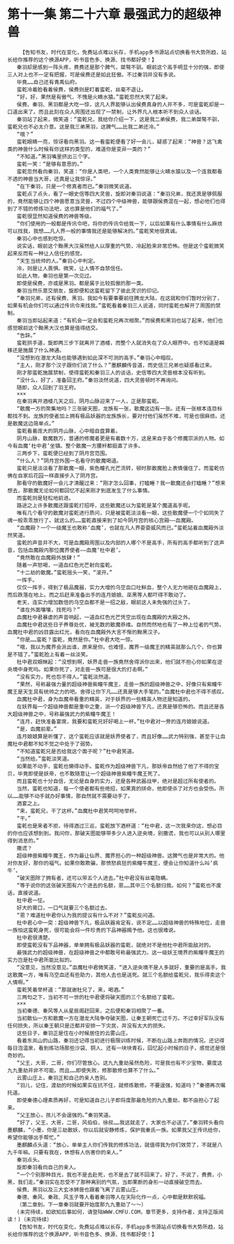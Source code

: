 # 第十一集 第二十六章 最强武力的超级神兽
        【告知书友，时代在变化，免费站点难以长存，手机app多书源站点切换看书大势所趋，站长给你推荐的这个换源APP，听书音色多、换源、找书都好使！】
       秦羽却是感到一阵头疼，费费还是那个脾气，桀骜不驯。眼前这个高手明显十分的强，即使三人对上也不一定有把握，可是侯费还是如此狂傲。不过秦羽并没有多说。
       毕竟……自己还有青禹仙府。
       蛮乾冷着脸看着侯费，侯费则是盯着蛮乾，丝毫不退让。
       “好，好，果然是有傲气，不愧是火睛水猿。”蛮乾忽然大笑了起来。
       侯费、秦羽、黑羽都是大吃一惊，这凡人界能够认出侯费真身的人并不多，可是蛮乾却是一口道出来了。而且此刻在众人周围还出现了一禁制，让外界凡人根本听不到众人谈话。
       秦羽站了起来，微笑道：“蛮乾兄，我给你介绍一下，这是我二弟侯费，我二弟桀骜不驯，蛮乾兄也不必太介意。这是我三弟黑羽，这脾气……比我二弟还冷。”
       “哦？”
       蛮乾眼睛一亮，惊讶看向黑羽。这一看蛮乾便看了好一会儿，疑惑了起来：“神兽？这飞禽类的神兽什么时候有你这样的类型的，难道你是变异一类的？”
       “不知道。”黑羽嘴里挤出三个字。
       蛮乾一笑：“是够有意思的。”
       蛮乾忽然看向秦羽，笑道：“你是人类吧，一个人类竟然能够让火睛水猿以及一个连我都看不透的神兽当大哥，还真是让我惊讶。”
       “在下秦羽，只是一个修真者而已。”秦羽微笑说道。
       蛮乾点了点头，看了一眼史信等四大灵兽，旋即对秦羽说道：“秦羽兄弟，我还真是够佩服的，竟然能够让四个神兽愿意当灵兽，不过四个中级神兽，能够跟侯费混在一起，想必他们也得到了不错的修炼功法吧，这也算是他们的福气了。”
       蛮乾很显然知道侯费的神兽等级。
       “你们使用的一般都是传讯令吧，将你的传讯令给我一下，以后如果有什么事情有什么麻烦可以找我，我想……凡人界一般的事情我还是能够解决的。”蛮乾笑地很真诚。
       秦羽心中也感到吃惊。
       说实话，眼前这个黝黑大汉虽然给人以厚重的气势，冷起脸来非常恐怖。但是这个蛮乾微笑起来反而有一种让人信任的感觉。
       “天生当统帅的人。”秦羽心中判定。
       冷，则是让人畏惧。微笑，让人情不自禁信任。
       如此人物，秦羽也是第一次见过。
       即使是侯费，亦或是黑羽。都是属于比较孤傲的那一类。
       秦羽当然乐意交朋友，旋即便和这蛮乾留下了彼此灵识的印记。
       “秦羽兄弟，还有侯费、黑羽。我如今有要事要前往腾龙大陆，在这就和你们暂时分别了，如果有机会你们可以通过传讯令来找我。”蛮乾看着秦羽三人说道，同时蛮乾也解开了周围的禁制。
       秦羽当即站起来道：“有机会一定会和蛮乾兄再次相聚。”而侯费和黑羽也站了起来，他们也感觉眼前这个黝黑大汉也算是值得结交。
       “告辞。”
       蛮乾拱手道，旋即两三步下就离开了酒楼，而整个人就消失在了众人眼界中。也不知道是瞬移还是施展了什么神通。
       “没想到在潜龙大陆也能够遇到如此深不可测的高手。”秦羽心中暗叹。
       “主人，刚才那个汉子跟你们说了什么？”墨麒麟传音道，而史信三兄弟也疑惑看过来。
       刚才那蛮乾施展禁制，使得蛮乾和秦羽三人的谈话，史信等四大灵兽根本没有听到。
       “没什么，好了，准备回王府。”秦羽淡然说道，四大灵兽顿时不再询问。
       随即，众人回到了羽王府。
       ×××
       在秦羽离开酒楼几天之后，阴月山脉迎来了一人，正是那蛮乾。
       “散魔一方的聚集地吗？三张破天图，龙族有一张，散魔这边有一张。还有一张根本连目标都找不到。龙族的使者加上拥有极品妖器的龙族族长，要对付他们虽然不难，可是也很麻烦。还是散魔这边简单点。”
       蛮乾看着庞大的阴月山脉，心中暗自盘算着。
       阴月山脉，散魔数万，普通的修魔者更是有着数十万，这是来自于各个修魔宗派的人物。如今有血魔‘杜中君’坐镇。整个散魔一方腰杆都挺直了许多。
       三两步下，蛮乾便已经到了阴月宫范围。
       “什么人？”阴月宫外围一名看守的散魔喝道。
       蛮乾只是淡淡看了那散魔一眼，紫色瞳孔光芒流转，顿时那散魔脸上表情僵住了。而蛮乾仿佛在自家后花园一样直接步入了阴月宫。
       那看守的散魔好一会儿才清醒过来：“刚才怎么回事，打瞌睡？我一散魔还会打瞌睡？”想来想去，那散魔无论如何都回忆不起来刚才到底发生了什么事情。
       而蛮乾则是轻松地前进。
       路途之上许多散魔还跟蛮乾打招呼，这些散魔还以为蛮乾是某个魔道高手呢。
       唯有几个看守的散魔对蛮乾进行质问，只是被蛮乾淡淡看一眼，这些散魔便一个个如同失了魂一般乖乖放行了。就这么的……蛮乾直接来到了如今阴月宫的核心宫殿——血魔殿。
       “血魔殿？一个一级魔王也敢称‘血魔’，也就在凡人界耍耍威风而已。”蛮乾站着血魔殿外淡然笑道。
       蛮乾的声音并不大，可是血魔殿周围以及内部的人哪个不是高手，所有的高手都听到了这声音，包括血魔殿内那位魔界使者——血魔‘杜中君’。
       “竟然敢在血魔殿外放肆！”
       随着一声怒喝，一道血红色光芒射向蛮乾。
       “十二劫的散魔。”蛮乾摇头一笑，“滚开。”
       一挥手。
       仅仅一挥手，得到了极品魔器，实力大增的乌空血口吐鲜血，整个人无力地砸在血魔殿上，而后跌落在地上。而之后赶来准备出手的连月娘娘、巫黑等人都吓得不敢动了。
       老天，连实力增加数倍的乌空血都不是一招之敌，眼前这人未免强的过头了。
       “谁在外面嚷嚷，找死吗？”
       血魔杜中君暴虐的声音响起，一道血红色光芒凭空出现在血魔殿的大殿之外。
       血魔杜中君这些日子养尊处优，被无数的散魔恭维。自然而然地也有了一种上位者的气势。血魔杜中君的凶目露出红光，看向在血魔殿外大言不惭的黝黑汉子。
       “你是……蛮乾？蛮乾，竟然是你。”杜中君大吃一惊。
       “哦，我以为魔界会派出谁，原来是你。也难怪，魔界一级魔王的精英就那么几个，你也算是不错了。”蛮乾脸上有着一丝淡笑。
       杜中君双眼眯起：“没想到啊，妖界走兽一族竟然舍得派你出来，他们就不担心你如果在逆央境中身死吗。如果你死了，对走兽一族可是很大的打击啊。”
       “没有实力，死也怨不得人。”蛮乾淡然道。
       “果然，号称最强力量的超级神兽紫瞳牛魔王，走兽一族的超级神兽之中，好像只有紫瞳牛魔王是天生具有统帅之力的吧。舍得让你下凡……还真是够大手笔的。”血魔杜中君也不得不感叹。
       血魔杜中君，身为血魔帝看重的精英，对于妖界的一些精英人物还是知道的。
       在妖界每一个超级神兽都是重中之重，派一个超级神兽下凡，还真是够恐怖的。而且还是各大超级神兽之中，号称最强武力的紫瞳牛魔王！
       “连月，赶快准备宴席，我要和蛮乾兄好好喝上一杯。”杜中君对一旁的连月娘娘说道。
       “是，血魔前辈。”
       连月娘娘算是听懂了，这个蛮乾应该就是妖界使者了，而且好像……武力特别强，甚至于让血魔杜中君都不知不觉之中处于了弱势。
       “不知道蛮乾兄是否给我这个面子呢？”杜中君笑道。
       “当然给。”蛮乾淡笑道。
       如果能不动手，蛮乾也懒得动手。蛮乾作为超级神兽下凡，那妖帝自然给了他了不得的宝贝，毕竟即使是妖帝，也不敢随意让一个超级神兽紫瞳牛魔王死了。
       而且蛮乾也十分自信，无论是自身的实力，还是各种武器战甲，绝对是超过所有使者的。
       当然，蛮乾也知道，每一个使者都有些绝招，如果真的拼命，他即使杀了对方也会受伤。所以……能够不动手就办好事情，那自然就不需要动手了。
       酒宴之上。
       “来，蛮乾兄，干了这杯。”血魔杜中君笑呵呵地举杯。
       “干。”
       蛮乾也是来者不拒，待得酒过三巡，蛮乾放下酒杯道：“杜中君，这一次我来你这，想必目的你也应该想到到。我问你，那破天图能够带多少人进入逆央境，别撒谎，我也可以从别人哪里得到消息的。”
       撒谎？
       超级神兽紫瞳牛魔王，作为最让仙界、魔界担心的一种超级神兽。这脾气也是非常大的。他对你友好，那你的福气。如果你敢欺骗，那愤怒疯狂的紫瞳牛魔王，便会让你知道什么叫‘疯牛’。
       “破天图除了拥有者，还可以带五个人进去。”杜中君没有丝毫隐瞒。
       “等于说你的这张破天图有六个进去的名额，恩……其中三个名额归我。如何？”蛮乾也不废话，直接说道。
       杜中君一怔。
       好大的胃口，一口气就要三个名额过去。
       “恩？难道杜中君你认为我的提议有什么不对？”蛮乾反问道。
       杜中君心中一突：超级神兽下凡，极品妖器肯定有，说不定……以超级神兽的特殊地位，走兽一族怕这蛮乾身死，很可能会将一件珍贵的下品神器赐予他。这也很难说。
       杜中君很清楚。
       即使蛮乾没有下品神器，单单拥有极品妖器的蛮乾，就绝对不是他杜中君所能敌对的。
       最强武力的超级神兽，在超级神兽之中都敢号称最强武力。这一级妖王境界的紫瞳牛魔王的实力岂是杜中君所能比拟的。
       “没意见，当然没意见。”血魔杜中君微笑道，“进入逆央境不是人多就好，重要的是高手。我这散魔一方，唯有乌空血还有些助力，其他人去也是送死。就三个名额给蛮乾兄，我乐得卖这个人情啊。”
       蛮乾笑着举杯道：“那就谢杜兄了，来，喝酒。”
       三两句之下，当初不可一世的杜中君便将破天图的三个名额给了蛮乾。
       ×××
       当初秦德、秦风等人从星辰阁赶回来，之后便和秦羽相聚了一番。
       当初散仙一方和散魔一方在潜龙大陆争夺破天图，让秦王朝死亡过千万。不过幸好军队没有任何损失，所以秦王朝只是迁都并安排一下灾民，并没有太大的损失。
       这些日子，秦羽正是住在小时候居住的云雾山庄。
       看着东岚山的山路，秦羽还记得当初进行极限训练时候，不断在山路上奔跑的情况。还记得每日泡温泉，看到练功场那些沙袋、铜人、还有一块块青石，回忆起小时候的日子，感觉还是很奇妙的。
       “父王，大哥，二哥，你们尽管放心。这九九重劫虽然危险，可是我也有不少宝物，要度这九九重劫并非不可能。而且……即使失败，修那散修也算不了什么。”
       云雾山庄上，秦羽正和自己的亲人告别。
       “羽儿，记住，渡劫的时候如果实在抗不住，就修炼散修。不要逞强，知道吗？”秦德再次嘱托道。
       即使秦德心理素质再好，可是知道自己儿子即将度那最危险的九九重劫，都不由担心了起来。
       “父王放心，孩儿不会逞强的。”秦羽笑道。
       “好了，父王，大哥，二哥，风伯伯，徐叔……我这就走了，大家也不必送了。”秦羽转头看向墨麒麟，“小墨，你是三劫散妖，你以后就安静修炼，保护我秦氏一族。如果我父王传讯给你，希望你能够出手帮忙。”
       墨麒麟点头道：“放心，单单主人你们传我的修炼功法，就值得我为你们效劳了，不就是八九千年嘛。只要有我在，休想有人伤害你的亲人。”
       秦羽点头。
       旋即秦羽看向自己的亲人。
       “一个个别那种目光，我也不是去赴死，也不是去了就不回来了。好了，不说了，费费，小黑，我们走。”秦羽实在忍受不了那种离别的气氛，当即果断的身形一动直接破空而去。
       侯费、黑羽以及三大玄冰狮兽也跟着飞离了云雾山庄。
       秦德、秦风、秦政、风玉子等人看着秦羽等人在天际化作一点，心中都是默默祝福。
       （第二章到。下一章秦羽就要开始度那九九重劫了～～）
       (未完待续，如欲知后事如何，请登陆WWW.CMFU.COM，章节更多，支持作者，支持正版阅读！)（未完待续）
       【告知书友，时代在变化，免费站点难以长存，手机app多书源站点切换看书大势所趋，站长给你推荐的这个换源APP，听书音色多、换源、找书都好使！】